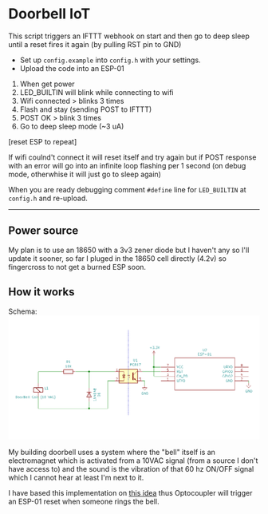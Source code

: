 # Doorbell IoT

This script triggers an IFTTT webhook on start and then go to deep sleep until a reset fires it again (by pulling RST pin to GND)

- Set up `config.example` into `config.h` with your settings.
- Upload the code into an ESP-01

1. When get power
2. LED_BUILTIN will blink while connecting to wifi
3. Wifi connected > blinks 3 times
4. Flash and stay (sending POST to IFTTT)
5. POST OK > blink 3 times
6. Go to deep sleep mode (~3 uA)

[reset ESP to repeat]

If wifi coulnd't connect it will reset itself and try again but if POST response with an error will go into an infinite loop flashing per 1 second (on debug mode, otherwhise it will just go to sleep again)

When you are ready debugging comment `#define` line for `LED_BUILTIN` at `config.h` and re-upload.

---

## Power source

My plan is to use an 18650 with a 3v3 zener diode but I haven't any so I'll update it sooner, so far I pluged in the 18650 cell directly (4.2v) so fingercross to not get a burned ESP soon.

## How it works

Schema:
![schema.png](schema.png)

My building doorbell uses a system where the "bell" itself is an electromagnet which is activated from a 10VAC signal (from a source I don't have access to) and the sound is the vibration of that 60 hz ON/OFF signal which I cannot hear at least I'm next to it.

I have based this implementation on [this idea](https://github.com/tIsGoud/Doorbell-via-Wemos-and-optocoupler) thus Optocoupler will trigger an ESP-01 reset when someone rings the bell.
